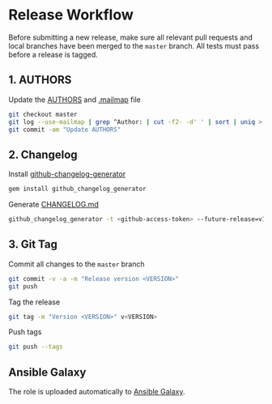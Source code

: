 # Release Workflow
Before submitting a new release, make sure all relevant pull requests and local branches have been merged to the `master`
branch. All tests must pass before a release is tagged.


## 1. AUTHORS
Update the [AUTHORS](AUTHORS) and [.mailmap](.mailmap) file

``` bash
git checkout master
git log --use-mailmap | grep ^Author: | cut -f2- -d' ' | sort | uniq > AUTHORS
git commit -am "Update AUTHORS"
```

## 2. Changelog
Install [github-changelog-generator](https://github.com/skywinder/github-changelog-generator)
```bash
gem install github_changelog_generator
```

Generate [CHANGELOG.md](CHANGELOG.md)
```bash
github_changelog_generator -t <github-access-token> --future-release=v1.0.0
```

## 3. Git Tag
Commit all changes to the `master` branch

``` bash
git commit -v -a -m "Release version <VERSION>"
git push
```

Tag the release

``` bash
git tag -m "Version <VERSION>" v<VERSION>
```

Push tags

``` bash
git push --tags
```

## Ansible Galaxy
The role is uploaded automatically to [Ansible Galaxy](https://galaxy.ansible.com/).